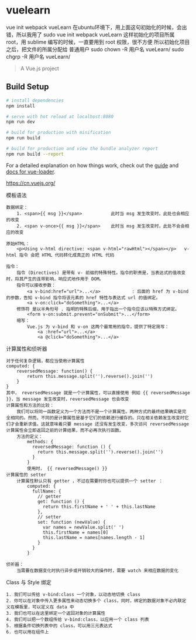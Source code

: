 # vuelearn

vue init webpack vueLearn
在ubuntu环境下，用上面这句初始化的时候，会出错，所以我用了
sudo vue init webpack vueLearn
这样初始化的项目所属 root，用 sublime 编写的时候，一直要用到 root 权限，很不方便
所以初始化项目之后，把文件的所属分配给 普通用户
sudo chown -R 用户名 vueLearn/
sudo chgrp -R 用户名 vueLearn/

> A Vue.js project

## Build Setup

``` bash
# install dependencies
npm install

# serve with hot reload at localhost:8080
npm run dev

# build for production with minification
npm run build

# build for production and view the bundle analyzer report
npm run build --report
```

For a detailed explanation on how things work, check out the [guide](http://vuejs-templates.github.io/webpack/) and [docs for vue-loader](http://vuejs.github.io/vue-loader).




https://cn.vuejs.org/

模板语法
```
数据绑定：
	1. <span>{{ msg }}</span>			此时当 msg 发生改变时，此处也会相应的改变
	2. <span v-once>{{ msg }}</span>	此时当 msg 发生改变时，此处不会会相应的改变

原始HTML：
	<p>Using v-html directive: <span v-html="rawHtml"></span></p>	v-html 指令 会把 HTML 代码转化成真正的 HTML 代码

指令：
	指令 (Directives) 是带有 v- 前缀的特殊特性。指令的职责是，当表达式的值改变时，将其产生的连带影响，响应式地作用于 DOM。
	指令可以接收参数：
		<a v-bind:href="url">...</a>			: 后面的 href 为 v-bind 的参数，告知 v-bind 指令将该元素的 href 特性与表达式 url 的值绑定。
		<a v-on:click="doSomething">...</a>
	修饰符 是以半角句号 . 指明的特殊后缀，用于指出一个指令应该以特殊方式绑定。
		<form v-on:submit.prevent="onSubmit">...</form>
	缩写：
		Vue.js 为 v-bind 和 v-on 这两个最常用的指令，提供了特定简写：
			<a :href="url">...</a>
			<a @click="doSomething">...</a>

```


计算属性和侦听器
```
对于任何复杂逻辑，都应当使用计算属性
computed: {
	reversedMessage: function() {
		return this.message.split('').reverse().join('')
	}
}
其中， reversedMessage 就是一个计算属性，可以直接使用 例如 {{ reversedMessage }}，当 message 发生改变时，reversedMessage 也会改变
计算属性和方法的比较：
	我们可以将同一函数定义为一个方法而不是一个计算属性。两种方式的最终结果确实是完全相同的。然而，不同的是计算属性是基于它们的依赖进行缓存的。只在相关依赖发生改变时它们才会重新求值。这就意味着只要 message 还没有发生改变，多次访问 reversedMessage 计算属性会立即返回之前的计算结果，而不必再次执行函数。
	方法的定义：
		methods: {
		  reversedMessage: function () {
		    return this.message.split('').reverse().join('')
		  }
		}
		使用时， {{ reversedMessage() }}
计算属性的 setter
	计算属性默认只有 getter ，不过在需要时你也可以提供一个 setter ：
		computed: {
		  fullName: {
		    // getter
		    get: function () {
		      return this.firstName + ' ' + this.lastName
		    },
		    // setter
		    set: function (newValue) {
		      var names = newValue.split(' ')
		      this.firstName = names[0]
		      this.lastName = names[names.length - 1]
		    }
		  }
		}

侦听器：
	当需要在数据变化时执行异步或开销较大的操作时，需要 watch 来相应数据的变化
```

Class 与 Style 绑定
```
1. 我们可以传给 v-bind:class 一个对象，以动态地切换 class
2. 你可以在对象中传入更多属性来动态切换多个 class，同时，绑定的数据对象不必内联定义在模板里，可以定义在 data 中
3. 我们也可以在这里绑定一个返回对象的计算属性
4. 我们可以把一个数组传给 v-bind:class，以应用一个 class 列表
5. 根据条件切换列表中的 class，可以用三元表达式
6. 也可以用在组件上

```

